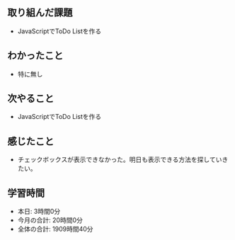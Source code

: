 ## 取り組んだ課題
- JavaScriptでToDo Listを作る
## わかったこと
- 特に無し
## 次やること
- JavaScriptでToDo Listを作る
## 感じたこと
- チェックボックスが表示できなかった。明日も表示できる方法を探していきたい。
## 学習時間
- 本日: 3時間0分
- 今月の合計: 20時間0分
- 全体の合計: 1909時間40分
